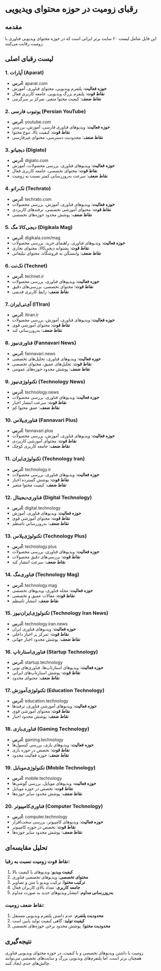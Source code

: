 # رقبای زومیت در حوزه محتوای ویدیویی

## مقدمه
این فایل شامل لیست ۲۰ سایت برتر ایرانی است که در حوزه محتوای ویدیویی فناوری با زومیت رقابت می‌کنند.

## لیست رقبای اصلی

### 1. آپارات (Aparat)
- **آدرس**: aparat.com
- **حوزه فعالیت**: پلتفرم ویدیویی، محتوای فناوری، آموزش
- **نقاط قوت**: پلتفرم بزرگ ویدیویی، جامعه کاربری فعال
- **نقاط ضعف**: کیفیت محتوا متغیر، تمرکز بر سرگرمی

### 2. یوتیوب فارسی (Persian YouTube)
- **آدرس**: youtube.com
- **حوزه فعالیت**: ویدیوهای فناوری فارسی، آموزش، بررسی
- **نقاط قوت**: کیفیت بالا، تنوع محتوا
- **نقاط ضعف**: محدودیت دسترسی، محتوای غیرفارسی

### 3. دیجیاتو (Digiato)
- **آدرس**: digiato.com
- **حوزه فعالیت**: ویدیوهای فناوری، بررسی محصولات، آموزش
- **نقاط قوت**: محتوای تخصصی، جامعه کاربری فعال
- **نقاط ضعف**: سرعت به‌روزرسانی کمتر نسبت به زومیت

### 4. تک‌راتو (Techrato)
- **آدرس**: techrato.com
- **حوزه فعالیت**: ویدیوهای فناوری، آموزش، بررسی محصولات
- **نقاط قوت**: محتوای آموزشی تخصصی، ترفندهای کاربردی
- **نقاط ضعف**: پوشش محدود حوزه‌های تخصصی

### 5. دیجی‌کالا مگ (Digikala Mag)
- **آدرس**: digikala.com/mag
- **حوزه فعالیت**: ویدیوهای فناوری، راهنمای خرید، بررسی محصولات
- **نقاط قوت**: پشتوانه دیجی‌کالا، محتوای تجاری
- **نقاط ضعف**: وابستگی به فروشگاه، محتوای تبلیغاتی

### 6. تک‌نت (Technet)
- **آدرس**: technet.ir
- **حوزه فعالیت**: ویدیوهای فناوری، بررسی محصولات
- **نقاط قوت**: محتوای تخصصی، بررسی‌های دقیق
- **نقاط ضعف**: رابط کاربری قدیمی

### 7. آی‌تی‌ایران (ITIran)
- **آدرس**: itiran.ir
- **حوزه فعالیت**: ویدیوهای فناوری، آموزش، بررسی محصولات
- **نقاط قوت**: محتوای آموزشی قوی
- **نقاط ضعف**: به‌روزرسانی کند

### 8. فناوری‌نیوز (Fannavari News)
- **آدرس**: fannavari.news
- **حوزه فعالیت**: ویدیوهای فناوری، تحلیل‌های تخصصی
- **نقاط قوت**: تحلیل‌های عمیق، محتوای تخصصی
- **نقاط ضعف**: پوشش محدود حوزه‌های عمومی

### 9. تکنولوژی‌نیوز (Technology News)
- **آدرس**: technology.news
- **حوزه فعالیت**: ویدیوهای فناوری، بررسی محصولات
- **نقاط قوت**: سرعت انتشار اخبار
- **نقاط ضعف**: عمق محتوا کم

### 10. فناوری‌پلاس (Fannavari Plus)
- **آدرس**: fannavari.plus
- **حوزه فعالیت**: ویدیوهای فناوری، آموزش، بررسی محصولات
- **نقاط قوت**: محتوای آموزشی کاربردی
- **نقاط ضعف**: جامعه کاربری کوچک

### 11. تکنولوژی‌ایران (Technology Iran)
- **آدرس**: technology.ir
- **حوزه فعالیت**: ویدیوهای فناوری، بررسی محصولات
- **نقاط قوت**: پوشش گسترده اخبار
- **نقاط ضعف**: کیفیت محتوا متغیر

### 12. فناوری‌دیجیتال (Digital Technology)
- **آدرس**: digital.technology
- **حوزه فعالیت**: ویدیوهای فناوری، آموزش
- **نقاط قوت**: محتوای آموزشی قوی
- **نقاط ضعف**: به‌روزرسانی نامنظم

### 13. تکنولوژی‌پلاس (Technology Plus)
- **آدرس**: technology.plus
- **حوزه فعالیت**: ویدیوهای فناوری، بررسی محصولات
- **نقاط قوت**: بررسی‌های دقیق محصولات
- **نقاط ضعف**: سرعت انتشار کند

### 14. فناوری‌مگ (Technology Mag)
- **آدرس**: technology.mag
- **حوزه فعالیت**: مجله فناوری، ویدیوهای تخصصی
- **نقاط قوت**: مقالات عمیق و تخصصی
- **نقاط ضعف**: انتشار نامنظم

### 15. تکنولوژی‌ایران‌نیوز (Technology Iran News)
- **آدرس**: technology.iran.news
- **حوزه فعالیت**: ویدیوهای فناوری ایران
- **نقاط قوت**: تمرکز بر اخبار داخلی
- **نقاط ضعف**: پوشش محدود اخبار جهانی

### 16. فناوری‌استارتاپ (Startup Technology)
- **آدرس**: startup.technology
- **حوزه فعالیت**: ویدیوهای استارتاپ‌ها، فناوری‌های نوین
- **نقاط قوت**: پوشش استارتاپ‌های ایرانی
- **نقاط ضعف**: محتوای محدود

### 17. تکنولوژی‌آموزش (Education Technology)
- **آدرس**: education.technology
- **حوزه فعالیت**: ویدیوهای آموزشی فناوری، ترفندها
- **نقاط قوت**: محتوای آموزشی قوی
- **نقاط ضعف**: پوشش محدود اخبار

### 18. فناوری‌بازی (Gaming Technology)
- **آدرس**: gaming.technology
- **حوزه فعالیت**: ویدیوهای بازی، بررسی کنسول‌ها
- **نقاط قوت**: تخصص در حوزه بازی
- **نقاط ضعف**: حوزه فعالیت محدود

### 19. تکنولوژی‌موبایل (Mobile Technology)
- **آدرس**: mobile.technology
- **حوزه فعالیت**: ویدیوهای موبایل، بررسی گوشی‌ها
- **نقاط قوت**: تخصص در حوزه موبایل
- **نقاط ضعف**: پوشش محدود سایر حوزه‌ها

### 20. فناوری‌کامپیوتر (Computer Technology)
- **آدرس**: computer.technology
- **حوزه فعالیت**: ویدیوهای کامپیوتر، بررسی سخت‌افزار
- **نقاط قوت**: تخصص در حوزه کامپیوتر
- **نقاط ضعف**: پوشش محدود سایر حوزه‌ها

## تحلیل مقایسه‌ای

### نقاط قوت زومیت نسبت به رقبا:
1. **کیفیت ویدیو**: ویدیوهای با کیفیت بالا
2. **محتوای تخصصی**: ویدیوهای تخصصی فناوری
3. **ترکیب محتوا**: ترکیب ویدیو با متن و تصاویر
4. **جامعه کاربری**: تعداد بالای کاربران فعال
5. **به‌روزرسانی مداوم**: انتشار ویدیوهای جدید به صورت مداوم

### نقاط ضعف زومیت:
1. **محدودیت پلتفرم**: عدم داشتن پلتفرم ویدیویی مستقل
2. **کیفیت تولید**: گاهی کیفیت تولید پایین است
3. **محدودیت محتوا**: پوشش محدود برخی حوزه‌های تخصصی

## نتیجه‌گیری

زومیت با داشتن ویدیوهای تخصصی و با کیفیت، در حوزه محتوای ویدیویی فناوری همچنان برتر است. اما پلتفرم‌های ویدیویی بزرگ و سایت‌های تخصصی می‌توانند چالش‌های جدی ایجاد کنند. 